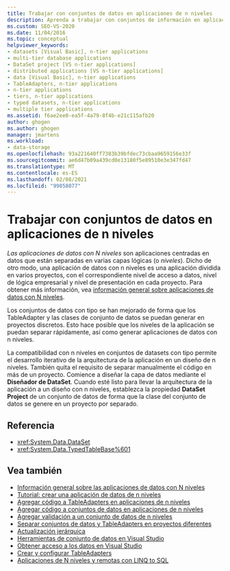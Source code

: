 ```yaml
---
title: Trabajar con conjuntos de datos en aplicaciones de n niveles
description: Aprenda a trabajar con conjuntos de información en aplicaciones de n niveles. Las aplicaciones de datos con N niveles son aplicaciones centradas en datos que están separadas en varias capas lógicas (o niveles).
ms.custom: SEO-VS-2020
ms.date: 11/04/2016
ms.topic: conceptual
helpviewer_keywords:
- datasets [Visual Basic], n-tier applications
- multi-tier database applications
- DataSet project [VS n-tier applications]
- distributed applications [VS n-tier applications]
- data [Visual Basic], n-tier applications
- TableAdapters, n-tier applications
- n-tier applications
- tiers, n-tier applications
- typed datasets, n-tier applications
- multiple tier applications
ms.assetid: f6ae2ee0-ea5f-4a79-8f4b-e21c115afb20
author: ghogen
ms.author: ghogen
manager: jmartens
ms.workload:
- data-storage
ms.openlocfilehash: 93a221640ff7383b39bfdec73cbaa9659156e33f
ms.sourcegitcommit: ae6d47b09a439cd0e13180f5e89510e3e347fd47
ms.translationtype: MT
ms.contentlocale: es-ES
ms.lasthandoff: 02/08/2021
ms.locfileid: "99858077"
---
```

# <a name="work-with-datasets-in-n-tier-applications"></a>Trabajar con conjuntos de datos en aplicaciones de n niveles

*Las aplicaciones de datos con N niveles* son aplicaciones centradas en datos que están separadas en varias capas lógicas (o *niveles*). Dicho de otro modo, una aplicación de datos con n niveles es una aplicación dividida en varios proyectos, con el correspondiente nivel de acceso a datos, nivel de lógica empresarial y nivel de presentación en cada proyecto. Para obtener más información, vea [información general sobre aplicaciones de datos con N niveles](../data-tools/n-tier-data-applications-overview.md).

Los conjuntos de datos con tipo se han mejorado de forma que los TableAdapter y las clases de conjunto de datos se puedan generar en proyectos discretos. Esto hace posible que los niveles de la aplicación se puedan separar rápidamente, así como generar aplicaciones de datos con n niveles.

La compatibilidad con n niveles en conjuntos de datasets con tipo permite el desarrollo iterativo de la arquitectura de la aplicación en un diseño de n niveles. También quita el requisito de separar manualmente el código en más de un proyecto. Comience a diseñar la capa de datos mediante el **Diseñador de DataSet**. Cuando esté listo para llevar la arquitectura de la aplicación a un diseño con n niveles, establezca la propiedad **DataSet Project** de un conjunto de datos de forma que la clase del conjunto de datos se genere en un proyecto por separado.

## <a name="reference"></a>Referencia

- <xref:System.Data.DataSet>
- <xref:System.Data.TypedTableBase%601>

## <a name="see-also"></a>Vea también

- [Información general sobre las aplicaciones de datos con N niveles](../data-tools/n-tier-data-applications-overview.md)
- [Tutorial: crear una aplicación de datos de n niveles](../data-tools/walkthrough-creating-an-n-tier-data-application.md)
- [Agregar código a TableAdapters en aplicaciones de n niveles](../data-tools/add-code-to-tableadapters-in-n-tier-applications.md)
- [Agregar código a conjuntos de datos en aplicaciones de n niveles](../data-tools/add-code-to-datasets-in-n-tier-applications.md)
- [Agregar validación a un conjunto de datos de n niveles](../data-tools/add-validation-to-an-n-tier-dataset.md)
- [Separar conjuntos de datos y TableAdapters en proyectos diferentes](../data-tools/separate-datasets-and-tableadapters-into-different-projects.md)
- [Actualización jerárquica](../data-tools/hierarchical-update.md)
- [Herramientas de conjunto de datos en Visual Studio](../data-tools/dataset-tools-in-visual-studio.md)
- [Obtener acceso a los datos en Visual Studio](../data-tools/accessing-data-in-visual-studio.md)
- [Crear y configurar TableAdapters](../data-tools/create-and-configure-tableadapters.md)
- [Aplicaciones de N niveles y remotas con LINQ to SQL](/dotnet/framework/data/adonet/sql/linq/n-tier-and-remote-applications-with-linq-to-sql)
